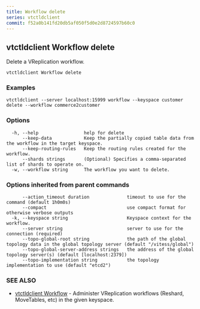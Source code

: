 ```yaml
---
title: Workflow delete
series: vtctldclient
commit: f52a0b141fd20db5af050f5d0e2d8724597b60c0
---
```

## vtctldclient Workflow delete

Delete a VReplication workflow.

```
vtctldclient Workflow delete
```

### Examples

```
vtctldclient --server localhost:15999 workflow --keyspace customer delete --workflow commerce2customer
```

### Options

```
  -h, --help                 help for delete
      --keep-data            Keep the partially copied table data from the workflow in the target keyspace.
      --keep-routing-rules   Keep the routing rules created for the workflow.
      --shards strings       (Optional) Specifies a comma-separated list of shards to operate on.
  -w, --workflow string      The workflow you want to delete.
```

### Options inherited from parent commands

```
      --action_timeout duration              timeout to use for the command (default 1h0m0s)
      --compact                              use compact format for otherwise verbose outputs
  -k, --keyspace string                      Keyspace context for the workflow.
      --server string                        server to use for the connection (required)
      --topo-global-root string              the path of the global topology data in the global topology server (default "/vitess/global")
      --topo-global-server-address strings   the address of the global topology server(s) (default [localhost:2379])
      --topo-implementation string           the topology implementation to use (default "etcd2")
```

### SEE ALSO

* [vtctldclient Workflow](../)	 - Administer VReplication workflows (Reshard, MoveTables, etc) in the given keyspace.

